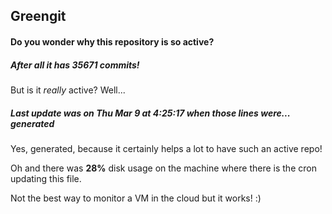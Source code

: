 ## Greengit

#### Do you wonder why this repository is so active?

##### After all it has 35671 commits!

But is it *really* active? Well...

##### Last update was on Thu Mar 9 at 4:25:17 when those lines were... generated

Yes, generated, because it certainly helps a lot to have such an active repo!

Oh and there was **28%** disk usage on the machine
where there is the cron updating this file.

Not the best way to monitor a VM in the cloud but it works! :)
